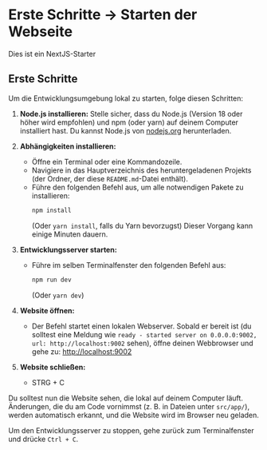 # Erste Schritte -> Starten der Webseite

Dies ist ein NextJS-Starter

## Erste Schritte

Um die Entwicklungsumgebung lokal zu starten, folge diesen Schritten:

1.  **Node.js installieren:** Stelle sicher, dass du Node.js (Version 18 oder höher wird empfohlen) und npm (oder yarn) auf deinem Computer installiert hast. Du kannst Node.js von [nodejs.org](https://nodejs.org/) herunterladen.
2.  **Abhängigkeiten installieren:**
    *   Öffne ein Terminal oder eine Kommandozeile.
    *   Navigiere in das Hauptverzeichnis des heruntergeladenen Projekts (der Ordner, der diese `README.md`-Datei enthält).
    *   Führe den folgenden Befehl aus, um alle notwendigen Pakete zu installieren:
        ```bash
        npm install
        ```
        (Oder `yarn install`, falls du Yarn bevorzugst)
        Dieser Vorgang kann einige Minuten dauern.
3.  **Entwicklungsserver starten:**
    *   Führe im selben Terminalfenster den folgenden Befehl aus:
        ```bash
        npm run dev
        ```
        (Oder `yarn dev`)
4.  **Website öffnen:**
    *   Der Befehl startet einen lokalen Webserver. Sobald er bereit ist (du solltest eine Meldung wie `ready - started server on 0.0.0.0:9002, url: http://localhost:9002` sehen), öffne deinen Webbrowser und gehe zu:
        [http://localhost:9002](http://localhost:9002)

5.  **Website schließen:**
    *   STRG + C

Du solltest nun die Website sehen, die lokal auf deinem Computer läuft. Änderungen, die du am Code vornimmst (z. B. in Dateien unter `src/app/`), werden automatisch erkannt, und die Website wird im Browser neu geladen.

Um den Entwicklungsserver zu stoppen, gehe zurück zum Terminalfenster und drücke `Ctrl + C`.
